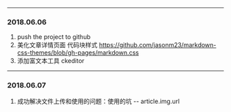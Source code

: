 ------
### 2018.06.06
1. push the project to github
2. 美化文章详情页面 代码块样式 https://github.com/jasonm23/markdown-css-themes/blob/gh-pages/markdown.css
3. 添加富文本工具 ckeditor

-------
### 2018.06.07
1. 成功解决文件上传和使用的问题：使用的坑 -- article.img.url
